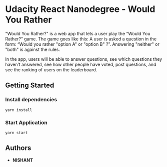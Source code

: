 # Udacity React Nanodegree - Would You Rather

"Would You Rather?" is a web app that lets a user play the “Would You Rather?” game. The game goes like this: A user is asked a question in the form: “Would you rather "option A" or "option B" ?”. Answering "neither" or "both" is against the rules. 

In the app, users will be able to answer questions, see which questions they haven’t answered, see how other people have voted, post questions, and see the ranking of users on the leaderboard.

## Getting Started

### Install dependencies
`yarn install`

### Start Application

`yarn start`

## Authors

* **NISHANT** 
